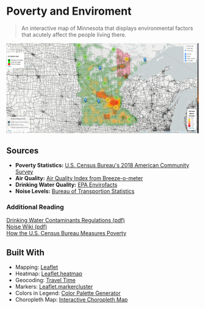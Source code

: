 # Poverty and Enviroment
> An interactive map of Minnesota that displays environmental factors that acutely affect the people living there. 

![screenshot here](header.png)

## Sources

* **Poverty Statistics:** [U.S. Census Bureau's 2018 American Community Survey](https://www.census.gov/data/developers/data-sets/acs-1year.html)
* **Air Quality:** [Air Quality Index from Breeze-o-meter](https://breezometer.com/)
* **Drinking Water Quality:** [EPA Envirofacts](https://www.epa.gov/enviro/sdwis-model)
* **Noise Levels:** [Bureau of Transportion Statistics](https://maps.bts.dot.gov/services/rest/services/Noise/CONUS_ROAD_AND_AVIATION_NOISE_IS_Apr_2018/ImageServer)

### Additional Reading

[Drinking Water Contaminants Regulations (pdf)](https://www.epa.gov/sites/production/files/2016-06/documents/npwdr_complete_table.pdf)<br/>
[Noise Wiki (pdf)](https://www.epa.gov/sites/production/files/2016-06/documents/npwdr_complete_table.pdf)<br/>
[How the U.S. Census Bureau Measures Poverty](https://www.census.gov/topics/income-poverty/poverty/guidance/poverty-measures.html)

## Built With
* Mapping: [Leaflet](https://leafletjs.com/)
* Heatmap: [Leaflet.heatmap](https://leafletjs.com/)
* Geocoding: [Travel Time](https://traveltime.com/)
* Markers: [Leaflet.markercluster](https://github.com/Leaflet/Leaflet.markercluster)
* Colors in Legend: [Color Palette Generator](https://github.com/google/palette.js#readme)
* Choropleth Map: [Interactive Choropleth Map](https://leafletjs.com/examples/choropleth/)
